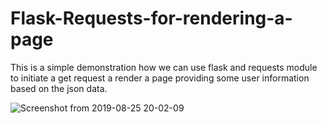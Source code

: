 # Flask-Requests-for-rendering-a-page
This is a simple demonstration how we can use flask and requests module to initiate a get request a render a page providing some user information based on the json data. 


![Screenshot from 2019-08-25 20-02-09](https://user-images.githubusercontent.com/29656920/63651544-5e5f9680-c773-11e9-9b85-240cd8d51b34.png)
